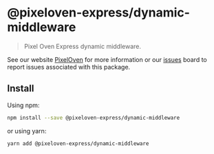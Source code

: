 # @pixeloven-express/dynamic-middleware

> Pixel Oven Express dynamic middleware.

See our website [PixelOven](https://www.pixeloven.com/) for more information or our [issues](https://github.com/pixeloven/pixeloven/issues) board to report issues associated with this package.

## Install

Using npm:

```sh
npm install --save @pixeloven-express/dynamic-middleware
```

or using yarn:

```sh
yarn add @pixeloven-express/dynamic-middleware
```
